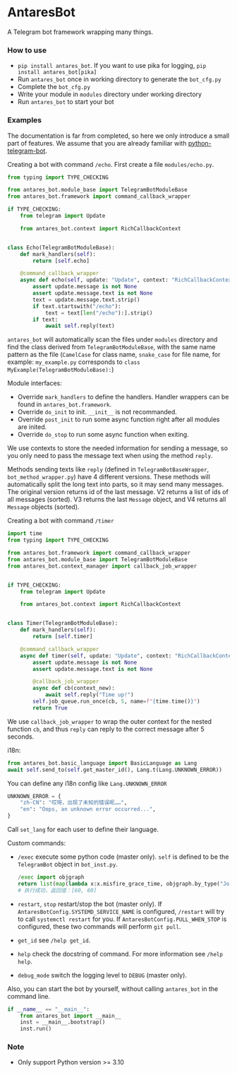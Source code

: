 # AntaresBot
A Telegram bot framework wrapping many things.

### How to use

* `pip install antares_bot`. If you want to use pika for logging, `pip install antares_bot[pika]`
* Run `antares_bot` once in working directory to generate the `bot_cfg.py`
* Complete the `bot_cfg.py`
* Write your module in `modules` directory under working directory
* Run `antares_bot` to start your bot

### Examples

The documentation is far from completed, so here we only introduce a small part of features. We assume that you are already familiar with [python-telegram-bot](https://github.com/python-telegram-bot/python-telegram-bot).

Creating a bot with command `/echo`. First create a file `modules/echo.py`.

```python
from typing import TYPE_CHECKING

from antares_bot.module_base import TelegramBotModuleBase
from antares_bot.framework import command_callback_wrapper

if TYPE_CHECKING:
    from telegram import Update

    from antares_bot.context import RichCallbackContext


class Echo(TelegramBotModuleBase):
    def mark_handlers(self):
        return [self.echo]

    @command_callback_wrapper
    async def echo(self, update: "Update", context: "RichCallbackContext") -> bool:
        assert update.message is not None
        assert update.message.text is not None
        text = update.message.text.strip()
        if text.startswith("/echo"):
            text = text[len("/echo"):].strip()
        if text:
            await self.reply(text)
```

`antares_bot` will automatically scan the files under `modules` directory and find the class derived from `TelegramBotModuleBase`, with the same name pattern as the file (`CamelCase` for class name, `snake_case` for file name, for example: `my_example.py` corresponds to `class MyExample(TelegramBotModuleBase):`)

Module interfaces:

* Override `mark_handlers` to define the handlers. Handler wrappers can be found in `antares_bot.framework`.
* Override `do_init` to init. `__init__` is not recommanded.
* Override `post_init` to run some async function right after all modules are inited.
* Override `do_stop` to run some async function when exiting.

We use contexts to store the needed information for sending a message, so you only need to pass the message text when using the method `reply`.

Methods sending texts like `reply` (defined in `TelegramBotBaseWrapper`, `bot_method_wrapper.py`) have 4 different versions. These methods will automatically split the long text into parts, so it may send many messages. The original version returns id of the last message. V2 returns a list of ids of all messages (sorted). V3 returns the last `Message` object, and V4 returns all `Message` objects (sorted).

Creating a bot with command `/timer`

```python
import time
from typing import TYPE_CHECKING

from antares_bot.framework import command_callback_wrapper
from antares_bot.module_base import TelegramBotModuleBase
from antares_bot.context_manager import callback_job_wrapper


if TYPE_CHECKING:
    from telegram import Update

    from antares_bot.context import RichCallbackContext


class Timer(TelegramBotModuleBase):
    def mark_handlers(self):
        return [self.timer]

    @command_callback_wrapper
    async def timer(self, update: "Update", context: "RichCallbackContext") -> bool:
        assert update.message is not None
        assert update.message.text is not None

        @callback_job_wrapper
        async def cb(context_new):
            await self.reply("Time up!")
        self.job_queue.run_once(cb, 5, name=f"{time.time()}")
        return True
```

We use `callback_job_wrapper` to wrap the outer context for the nested function `cb`, and thus `reply` can reply to the correct message after 5 seconds.

i18n:

```python
from antares_bot.basic_language import BasicLanguage as Lang
await self.send_to(self.get_master_id(), Lang.t(Lang.UNKNOWN_ERROR))
```

You can define any i18n config like `Lang.UNKNOWN_ERROR`

```python
UNKNOWN_ERROR = {
    "zh-CN": "哎呀，出现了未知的错误呢……",
    "en": "Oops, an unknown error occurred...",
}
```

Call `set_lang` for each user to define their language.

Custom commands:

* `/exec` execute some python code (master only). `self` is defined to be the `TelegramBot` object in `bot_inst.py`.

  ```python
  /exec import objgraph
  return list(map(lambda x:x.misfire_grace_time, objgraph.by_type("Job")))
  # 执行成功，返回值：[60, 60]
  ```

* `restart`, `stop` restart/stop the bot (master only). If `AntaresBotConfig.SYSTEMD_SERVICE_NAME` is configured, `/restart` will try to call `systemctl restart` for you. If `AntaresBotConfig.PULL_WHEN_STOP` is configured, these two commands will perform `git pull`.

* `get_id` see `/help get_id`.

* `help` check the docstring of command. For more information see `/help help`.

* `debug_mode` switch the logging level to `DEBUG` (master only).

Also, you can start the bot by yourself, without calling `antares_bot` in the command line.

```python
if __name__ == "__main__":
    from antares_bot import __main__
    inst = __main__.bootstrap()
    inst.run()
```



### Note

* Only support Python version >= 3.10

